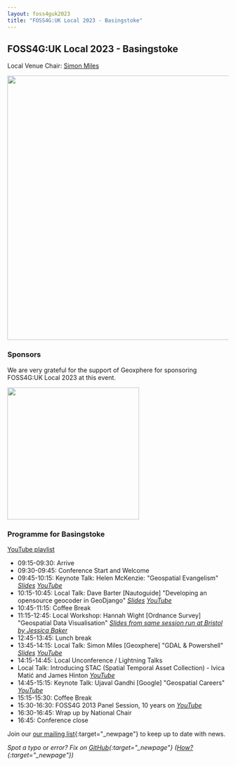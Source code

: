 ```yaml
---
layout: foss4guk2023
title: "FOSS4G:UK Local 2023 - Basingstoke"
---
```


## FOSS4G:UK Local 2023 - Basingstoke

Local Venue Chair: [Simon Miles](mailto:Simon.Miles@geoxphere.com)

<img src="images/willis-museum.jpg" width="600" align="middle">

### Sponsors

We are very grateful for the support of Geoxphere for sponsoring FOSS4G:UK Local 2023 at this event. 

[<img src="images/geoxphere.png" width="300" align="middle">](https://www.geoxphere.com/)


### Programme for Basingstoke

[YouTube playlist](https://www.youtube.com/playlist?list=PLCvveKqdciOn9DzecljtwqgQb1Y-ZDocb)

* 09:15-09:30: Arrive
* 09:30-09:45: Conference Start and Welcome
* 09:45-10:15: Keynote Talk: Helen McKenzie: "Geospatial Evangelism" *[Slides](https://docs.google.com/presentation/d/1gM5Yg-Z4i_zLo9ae1bPUJtxPd6TLC9r74N6x7K19nd4/edit?usp=sharing) [YouTube](https://youtu.be/RNIyMkWobCc)*
* 10:15-10:45: Local Talk: Dave Barter [Nautoguide] "Developing an opensource geocoder in GeoDjango" *[Slides](presentations/Basingstoke_Dave_Barter.pdf) [YouTube](https://www.youtube.com/watch?v=aICFQUnSA_Y)*
* 10:45-11:15: Coffee Break
* 11:15-12:45: Local Workshop: Hannah Wight [Ordnance Survey] "Geospatial Data Visualisation" *[Slides from same session run at Bristol by Jessica Baker](presentations/Bristol_Jessica_Baker_FOSS4G_SLIDES_PDF.pdf)*
* 12:45-13:45: Lunch break
* 13:45-14:15: Local Talk: Simon Miles [Geoxphere] "GDAL & Powershell" *[Slides](presentations/Basingstoke_Simon_Miles.pdf) [YouTube](https://www.youtube.com/watch?v=IDIbxdapVzQ)*
* 14:15-14:45: Local Unconference / Lightning Talks
* Local Talk: Introducing STAC (Spatial Temporal Asset Collection) - Ivica Matić and James Hinton *[YouTube](https://www.youtube.com/watch?v=i1KiTNeS5ns)*
* 14:45-15:15: Keynote Talk: Ujaval Gandhi [Google] "Geospatial Careers" *[YouTube](https://youtube.com/live/vE9RQBUWWUE?feature=share)*
* 15:15-15:30: Coffee Break
* 15:30-16:30: FOSS4G 2013 Panel Session, 10 years on *[YouTube](https://youtube.com/live/2UReJqFle_Y?feature=share)*
* 16:30-16:45: Wrap up by National Chair
* 16:45: Conference close

Join our [our mailing list](https://lists.osgeo.org/mailman/listinfo/uk){:target="_newpage"} to keep up to date with news. 

*Spot a typo or error? Fix on [GitHub](https://github.com/osgeouk/website/blob/gh-pages/foss4guklocal2023/london.md){:target="_newpage"} ([How?](https://uk.osgeo.org/editing-on-github){:target="_newpage"})*
